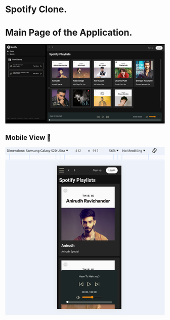 <h1>Spotify Clone.</h1>
<h1>Main Page of the Application.</h1>
<img src="./assets/landingpage.png"></img>
<h2>Mobile View 📱</h2>
<img src="./assets/mobileview.png"></img>